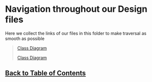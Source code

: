 # Navigation throughout our Design files

Here we collect the links of our files in this folder to make traversal as smooth as possible

> [Class Diagram](ClassDiagram.md)
>
>   [Class Diagram](ClassDiagramCreateFlight.md)

## [Back to Table of Contents](../TableOfContents.md)